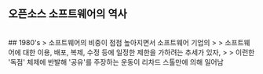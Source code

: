 오픈소스 소프트웨어의 역사
---

<br>
## 1980's
> 소프트웨어의 비중이 점점 높아지면서 소프트웨어 기업의
> 
> 소프트웨어에 대한 이용, 배포, 복제, 수정 등에 일정한 제한을 가하려는 추세가 있자,
> 
> 이런한 '독점' 체제에 반발해 '공유'를 주장하는 운동이 리차드 스톨만에 의해 일어남
